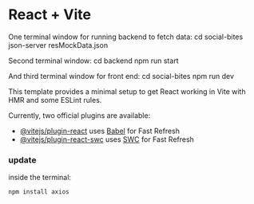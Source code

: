 # React + Vite

One terminal window for running backend to fetch data:
cd social-bites
json-server resMockData.json

Second terminal window:
cd backend
npm run start

And third terminal window for front end:
cd social-bites
npm run dev

This template provides a minimal setup to get React working in Vite with HMR and some ESLint rules.

Currently, two official plugins are available:

- [@vitejs/plugin-react](https://github.com/vitejs/vite-plugin-react/blob/main/packages/plugin-react/README.md) uses [Babel](https://babeljs.io/) for Fast Refresh
- [@vitejs/plugin-react-swc](https://github.com/vitejs/vite-plugin-react-swc) uses [SWC](https://swc.rs/) for Fast Refresh

### update

inside the terminal:

```
npm install axios
```
